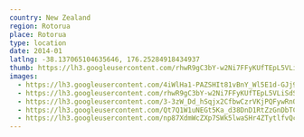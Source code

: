 ```yaml
---
country: New Zealand
region: Rotorua
place: Rotorua
type: location
date: 2014-01
latlng: -38.137065104635646, 176.25284918434937
thumb: https://lh3.googleusercontent.com/rhwR9gC3bY-w2Ni7FFyKUfTEpL5VLiSdSSEVf_0j-pP_8X7hhGnFmZMwI8sY-sNc1kjMz3sFcVVrsbvJBJ495WxtdMF6At5zTGUnx03FSKjZQfqtAjUpWxeitX0iiCmkxIcKZmueAdA
images:
  - https://lh3.googleusercontent.com/4iWlHa1-PAZSHIt81vBnY_Wl5E1d-GJj9n8PJyOXR5xrDnMfhjMXhaVWK-BYY_vU9KHSpBuGg1m3D53HOWzfb7n2H2proG7gdGTCQnHMIbIyU5wbjI1iO95dLJwSOf4Cn7Mo6lM--Uc
  - https://lh3.googleusercontent.com/rhwR9gC3bY-w2Ni7FFyKUfTEpL5VLiSdSSEVf_0j-pP_8X7hhGnFmZMwI8sY-sNc1kjMz3sFcVVrsbvJBJ495WxtdMF6At5zTGUnx03FSKjZQfqtAjUpWxeitX0iiCmkxIcKZmueAdA
  - https://lh3.googleusercontent.com/3-3zW_Dd_hSqjx2CfbwCzrVKjPQFywRnOI-Z-zSvWfjDNaU7AHI5TxzEb_pCXYNl9IiQ3lNU38vvGOTCLwF1lrxkbq1qZfPKEdmPX5j_9VUbtIuLWnZbR9_dzrrylaZ2o9bCnDsZ7_Q
  - https://lh3.googleusercontent.com/Qt7Q1W1uNEGt5Ka_d38DnD1RtZzGnDbTCWNGE0zEOq7ea2WRIKhYVHSmrbmyxXSdj6gOWNQOqFdkK1JKoi10ndqKTZcTObD9WS58nJuS_OMNznSFuryK_ftfmVzzoK4NT6jeJa9_9Ww
  - https://lh3.googleusercontent.com/np87XdmWcZXp7SWk5lwaSHr4ZTytlfvQcw7IrGky73rmuojSG2nhJBMtWz2e3Zqk8l_FhbTGzUcpf5tO_ceEa9oNGr7drEYZ4o8KXXxd62VwCQMYYv3X0Z7FtzAHccM0aJLz6j8YUPY
---
```

